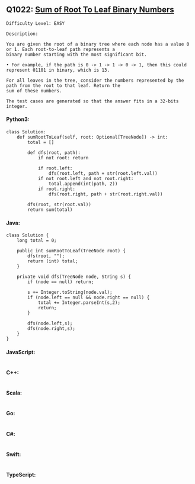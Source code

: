 ## Q1022: [Sum of Root To Leaf Binary Numbers](https://leetcode.com/problems/sum-of-root-to-leaf-binary-numbers/)

```
Difficulty Level: EASY
```

```
Description:

You are given the root of a binary tree where each node has a value 0 or 1. Each root-to-leaf path represents a
binary number starting with the most significant bit.

• For example, if the path is 0 -> 1 -> 1 -> 0 -> 1, then this could represent 01101 in binary, which is 13.

For all leaves in the tree, consider the numbers represented by the path from the root to that leaf. Return the
sum of these numbers.

The test cases are generated so that the answer fits in a 32-bits integer.
```

#### Python3:

```
class Solution:
    def sumRootToLeaf(self, root: Optional[TreeNode]) -> int:
        total = []

        def dfs(root, path):
            if not root: return 

            if root.left:
                dfs(root.left, path + str(root.left.val))
            if not root.left and not root.right:
                total.append(int(path, 2))
            if root.right:
                dfs(root.right, path + str(root.right.val))

        dfs(root, str(root.val))
        return sum(total)
```

#### Java:

```
class Solution {
    long total = 0;

    public int sumRootToLeaf(TreeNode root) {
        dfs(root, "");
        return (int) total;
    }

    private void dfs(TreeNode node, String s) {
        if (node == null) return;

        s += Integer.toString(node.val);
        if (node.left == null && node.right == null) {
            total += Integer.parseInt(s,2);
            return;
        }

        dfs(node.left,s);
        dfs(node.right,s);
    }
}
```

#### JavaScript:

```

```

#### C++:

```

```

#### Scala:

```

```

#### Go:

```

```

#### C#:

```

```

#### Swift:

```

```

#### TypeScript:

```

```